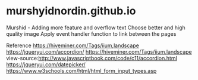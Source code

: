 # murshyidnordin.github.io

Murshid - Adding more feature and overflow text Choose better and high quality image Apply event handler function to link between the pages

Reference https://hiveminer.com/Tags/iium,landscape
https://jqueryui.com/accordion/ 
https://hiveminer.com/Tags/iium,landscape 
view-source:http://www.javascriptbook.com/code/c11/accordion.html 
https://jqueryui.com/datepicker/
https://www.w3schools.com/html/html_form_input_types.asp
